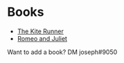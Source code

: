 # Books
- [The Kite Runner](/The-Kite-Runner.pdf)
- [Romeo and Juliet](/Romeo-and-Juliet.pdf)

Want to add a book? DM joseph#9050
